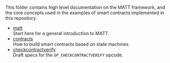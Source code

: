 This folder contains high level documentation on the MATT framework, and the core concepts used in the examples of smart contracts implemented in this repository.

- [matt](./matt.md)<br>Start here for a general introduction to MATT.
- [contracts](./contracts.md)<br>How to build smart contracts based on state machines
- [checkcontractverify](./checkcontractverify.md)<br>Draft specs for the `OP_CHECKCONTRACTVERIFY` opcode.